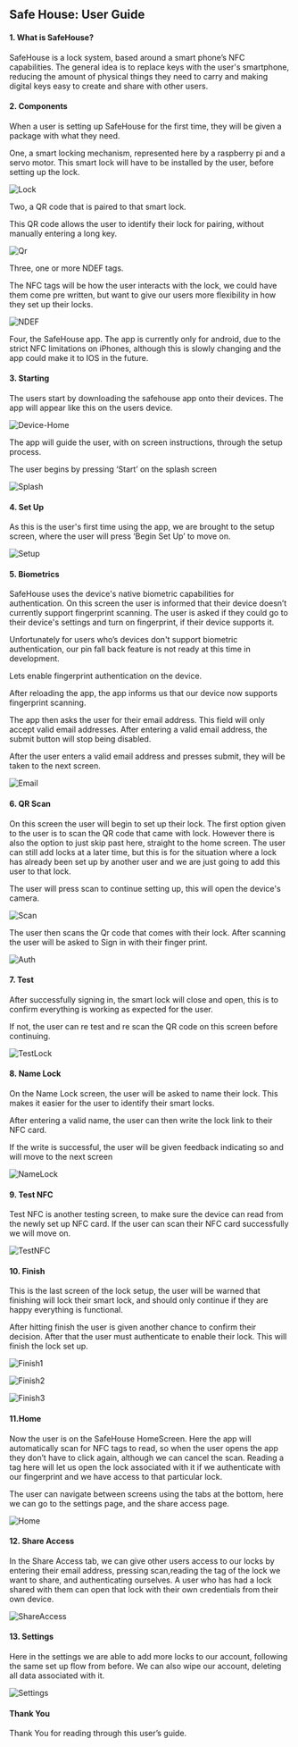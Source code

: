 ## Safe House: User Guide

#### 1. What is SafeHouse?

SafeHouse is a lock system, based around a smart phone’s NFC capabilities. The general idea is to replace keys with the user's smartphone, reducing the amount of physical things they need to carry and making digital keys easy to create and share with other users.


#### 2. Components

When a user is setting up SafeHouse for the first time, they will be given a package with what they need.

One, a smart locking mechanism, represented here by a raspberry pi and a servo motor. This smart lock will have to be installed by the user, before setting up the lock.

![Lock](./images/lock.png)



Two, a QR code that is paired to that smart lock.

This QR code allows the user to identify their lock for pairing, without manually entering a long key.

![Qr](./images/qr.png)



Three, one or more NDEF tags.

The NFC tags will be how the user interacts with the lock, we could have them come pre written, but want to give our users more flexibility in how they set up their locks.

![NDEF](./images/NDEF2.png)



Four, the SafeHouse app. The app is currently only for android, due to the strict NFC limitations on iPhones, although this is slowly changing and the app could make it to IOS in the future.


#### 3. Starting

The users start by downloading the safehouse app onto their devices. The app will appear like this on the users device.

![Device-Home](./images/device-home.png)


The app will guide the user, with on screen instructions, through the setup process.

The user begins by pressing ‘Start’ on the splash screen

![Splash](./images/splash.png)



#### 4. Set Up

As this is the user's first time using the app, we are brought to the setup screen, where the user will press ‘Begin Set Up’ to move on.

![Setup](./images/Setup.png)



#### 5. Biometrics

SafeHouse uses the device's native biometric capabilities for authentication. On this screen the user is informed that their device doesn’t currently support fingerprint scanning. The user is asked if they could go to their device's settings and turn on fingerprint, if their device supports it.

Unfortunately for users who’s devices don't support biometric authentication, our pin fall back feature is not ready at this time in development.

Lets enable fingerprint authentication on the device.

After reloading the app, the app informs us that our device now supports fingerprint scanning.

The app then asks the user for their email address. This field will only accept valid email addresses. After entering a valid email address, the submit button will stop being disabled.

After the user enters a valid email address and presses submit, they will be taken to the next screen.

![Email](./images/email.png)


#### 6. QR Scan

On this screen the user will begin to set up their lock. The first option given to the user is to scan the QR code that came with lock. However there is also the option to just skip past here, straight to the home screen. The user can still add locks at a later time, but this is for the situation where a lock has already been set up by another user and we are just going to add this user to that lock.

The user will press scan to continue setting up, this will open the device's camera.

![Scan](./images/scan.png)


The user then scans the Qr code that comes with their lock. After scanning the user will be asked to Sign in with their finger print.


![Auth](./images/auth.png)



#### 7. Test

After successfully signing in, the smart lock will close and open, this is to confirm everything is working as expected for the user.

If not, the user can re test and re scan the QR code on this screen before continuing.

![TestLock](./images/testLock.png)



#### 8. Name Lock

On the Name Lock screen, the user will be asked to name their lock. This makes it easier for the user to identify their smart locks.

After entering a valid name, the user can then write the lock link to their NFC card.

If the write is successful, the user will be given feedback indicating so and will move to the next screen

![NameLock](./images/nameLock.png)


#### 9. Test NFC

Test NFC is another testing screen, to make sure the device can read from the newly set up NFC card. If the user can scan their NFC card successfully we will move on.

![TestNFC](./images/testNFC.png)


#### 10. Finish

This is the last screen of the lock setup, the user will be warned that finishing will lock their smart lock, and should only continue if they are happy everything is functional.

After hitting finish the user is given another chance to confirm their decision. After that the user must authenticate to enable their lock. This will finish the lock set up.

![Finish1](./images/finish1.png)

![Finish2](./images/finish2.png)

![Finish3](./images/finish3.png)

#### 11.Home

Now the user is on the SafeHouse HomeScreen. Here the app will automatically scan for NFC tags to read, so when the user opens the app they don’t have to click again, although we can cancel the scan. Reading a tag here will let us open the lock associated with it if we authenticate with our fingerprint and we have access to that particular lock.

The user can navigate between screens using the tabs at the bottom, here we can go to the settings page, and the share access page.

![Home](./images/home.png)


#### 12. Share Access

In the Share Access tab, we can give other users access to our locks by entering their email address, pressing scan,reading the tag of the lock we want to share, and authenticating ourselves. A user who has had a lock shared with them can open that lock with their own credentials from their own device.

![ShareAccess](./images/shareAccess.png)

#### 13. Settings

Here in the settings we are able to add more locks to our account, following the same set up flow from before. We can also wipe our account, deleting all data associated with it.

![Settings](./images/settings.png)


#### Thank You

Thank You for reading through this user’s guide.